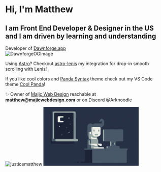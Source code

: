 <h1>Hi, I'm Matthew</h1>

<h2>I am Front End Developer & Designer in the US<br>and I am driven by learning and understanding</h2>

Developer of [Dawnforge.app](https://dawnforge.app/)<br/>
![DawnforgeOGImage](https://github.com/user-attachments/assets/42a90e9f-2136-40f2-b51f-d071c8a137a1)

Using [Astro](https://astro.build/)? Checkout [astro-lenis](https://github.com/JusticeMatthew/astro-lenis) my integration for drop-in smooth scrolling with Lenis!

If you like cool colors and [Panda Syntax](https://github.com/tinkertrain/panda-syntax-vscode) theme check out my VS Code theme [Cool Panda](https://cool-panda.vercel.app/)!


✨ Owner of [Majic Web Design](https://www.majicwebdesign.com/) reachable at **matthew@majicwebdesign.com** or on Discord @Arknoodle


<p>
<img src="https://github-readme-stats.vercel.app/api?username=justicematthew&show_icons=true&locale=en&&theme=nord&&layout=compact&hide_border=true&count_private=true&line_height=23&border_radius=false" alt="justicematthew" />
<img alt="Night Coding" src="https://raw.githubusercontent.com/JusticeMatthew/JusticeMatthew/main/assets/Night-Coding.gif"/>
</p>

